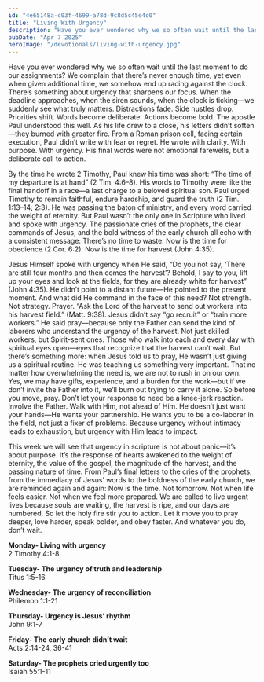 ```yaml
---
id: "4e65148a-c03f-4699-a78d-9c8d5c45e4c0"
title: "Living With Urgency"
description: "Have you ever wondered why we so often wait until the last moment to do our assignments? We complain that there’s never enough time, yet even when given additional time, we somehow end up racing against the clock. There’s something about urgency that sharpens our focus."
pubDate: "Apr 7 2025"
heroImage: "/devotionals/living-with-urgency.jpg"
---
```


Have you ever wondered why we so often wait until the last moment to do our assignments? We complain that there’s never enough time, yet even when given additional time, we somehow end up racing against the clock. There’s something about urgency that sharpens our focus. When the deadline approaches, when the siren sounds, when the clock is ticking—we suddenly see what truly matters. Distractions fade. Side hustles drop. Priorities shift. Words become deliberate. Actions become bold. The apostle Paul understood this well. As his life drew to a close, his letters didn’t soften—they burned with greater fire. From a Roman prison cell, facing certain execution, Paul didn’t write with fear or regret. He wrote with clarity. With purpose. With urgency. His final words were not emotional farewells, but a deliberate call to action.

By the time he wrote 2 Timothy, Paul knew his time was short: “The time of my departure is at hand” (2 Tim. 4:6–8). His words to Timothy were like the final handoff in a race—a last charge to a beloved spiritual son. Paul urged Timothy to remain faithful, endure hardship, and guard the truth (2 Tim. 1:13–14; 2:3). He was passing the baton of ministry, and every word carried the weight of eternity. But Paul wasn’t the only one in Scripture who lived and spoke with urgency. The passionate cries of the prophets, the clear commands of Jesus, and the bold witness of the early church all echo with a consistent message: There’s no time to waste. Now is the time for obedience (2 Cor. 6:2). Now is the time for harvest (John 4:35).

Jesus Himself spoke with urgency when He said, “Do you not say, ‘There are still four months and then comes the harvest’? Behold, I say to you, lift up your eyes and look at the fields, for they are already white for harvest” (John 4:35). He didn’t point to a distant future—He pointed to the present moment. And what did He command in the face of this need? Not strength. Not strategy. Prayer. “Ask the Lord of the harvest to send out workers into his harvest field.” (Matt. 9:38). Jesus didn’t say “go recruit” or “train more workers.” He said pray—because only the Father can send the kind of laborers who understand the urgency of the harvest. Not just skilled workers, but Spirit-sent ones. Those who walk into each and every day with spiritual eyes open—eyes that recognize that the harvest can’t wait. But there’s something more: when Jesus told us to pray, He wasn’t just giving us a spiritual routine. He was teaching us something very important. That no matter how overwhelming the need is, we are not to rush in on our own. Yes, we may have gifts, experience, and a burden for the work—but if we don’t invite the Father into it, we’ll burn out trying to carry it alone. So before you move, pray. Don’t let your response to need be a knee-jerk reaction. Involve the Father. Walk with Him, not ahead of Him. He doesn’t just want your hands—He wants your partnership. He wants you to be a co-laborer in the field, not just a fixer of problems. Because urgency without intimacy leads to exhaustion, but urgency with Him leads to impact.

This week we will see that urgency in scripture is not about panic—it’s about purpose. It’s the response of hearts awakened to the weight of eternity, the value of the gospel, the magnitude of the harvest, and the passing nature of time. From Paul’s final letters to the cries of the prophets, from the immediacy of Jesus’ words to the boldness of the early church, we are reminded again and again: Now is the time. Not tomorrow. Not when life feels easier. Not when we feel more prepared. We are called to live urgent lives because souls are waiting, the harvest is ripe, and our days are numbered. So let the holy fire stir you to action. Let it move you to pray deeper, love harder, speak bolder, and obey faster. And whatever you do, don’t wait.

**Monday- Living with urgency**<br />
2 Timothy 4:1-8

**Tuesday- The urgency of truth and leadership**<br />
Titus 1:5-16

**Wednesday- The urgency of reconciliation**<br />
Philemon 1:1-21

**Thursday- Urgency is Jesus’ rhythm**<br />
John 9:1-7

**Friday- The early church didn’t wait**<br />
Acts 2:14-24, 36-41

**Saturday- The prophets cried urgently too**<br />
Isaiah 55:1-11
